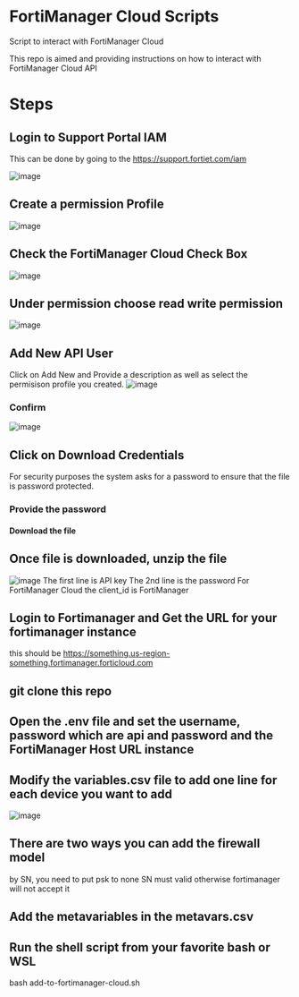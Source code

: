# FortiManager Cloud Scripts
Script to interact with FortiManager Cloud

This repo is aimed and providing instructions on how to interact with FortiManager Cloud API
# Steps
## Login to Support Portal IAM
This can be done by going to the https://support.fortiet.com/iam

![image](https://github.com/MikeWissa/FortiManagerCloudScripts/assets/6186228/e0224598-1445-479b-a5c3-9909c2adc531)

## Create a permission Profile
![image](https://github.com/MikeWissa/FortiManagerCloudScripts/assets/6186228/6cfc2ab2-bc91-4b7e-ada9-8db326b3b535)

## Check the FortiManager Cloud Check Box
![image](https://github.com/MikeWissa/FortiManagerCloudScripts/assets/6186228/7f4def17-4138-49e3-845d-348b30f8ab72)

## Under permission choose read write permission
![image](https://github.com/MikeWissa/FortiManagerCloudScripts/assets/6186228/ca356a0c-1022-4753-b621-5ccdef35712c)

## Add New API User
Click on Add New and Provide a description as well as select the permisison profile you created.
![image](https://github.com/MikeWissa/FortiManagerCloudScripts/assets/6186228/0505cc7e-4e1b-47b7-9277-0f072a2aceb5)

### Confirm
![image](https://github.com/MikeWissa/FortiManagerCloudScripts/assets/6186228/fc380d8a-2a33-4a91-9a5a-ee85585b9e68)

## Click on Download Credentials
For security purposes the system asks for a password to ensure that the file is password protected.
### Provide the password
#### Download the file

## Once file is downloaded, unzip the file
![image](https://github.com/MikeWissa/FortiManagerCloudScripts/assets/6186228/2adbd10a-afc8-491b-9b3d-2c9275de91b7)
The first line is API key
The 2nd line is the password
For FortiManager Cloud the client_id is FortiManager

## Login to Fortimanager and Get the URL for your fortimanager instance
this should be https://something.us-region-something.fortimanager.forticloud.com

## git clone this repo

## Open the .env file and set the username, password which are api and password and the FortiManager Host URL instance

## Modify the variables.csv file to add one line for each device you want to add
![image](https://github.com/MikeWissa/FortiManagerCloudScripts/assets/6186228/e26abe85-fc5c-4d82-aef8-af5a16f70b8b)

## There are two ways you can add the firewall model
by SN, you need to put psk to none
SN must valid otherwise fortimanager will not accept it

## Add the metavariables in the metavars.csv

## Run the shell script from your favorite bash or WSL
bash add-to-fortimanager-cloud.sh

